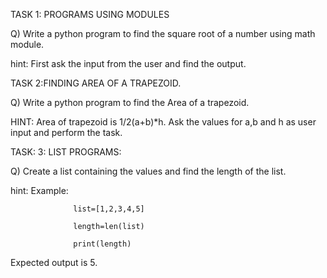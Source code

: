 TASK 1: PROGRAMS USING MODULES

Q) Write a python program to find the square root of a number using math module.

  hint: First ask the input from the user and find the output.
  
TASK 2:FINDING AREA OF A TRAPEZOID.

Q)  Write a python program to find the  Area of a trapezoid.

  HINT:   Area of trapezoid is 1/2(a+b)*h.
          Ask the values for a,b and h as user input and perform the task.
          
TASK: 3: LIST PROGRAMS:

 Q)  Create a list containing the values and find the length of the list.
 
  hint: Example:
  
                  list=[1,2,3,4,5]
  
                  length=len(list)
                  
                  print(length)  

 Expected output is 5.
